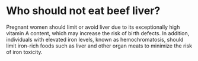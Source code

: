# Who should not eat beef liver?

Pregnant women should limit or avoid liver due to its exceptionally high vitamin A content, which may increase the risk of birth defects. In addition, individuals with elevated iron levels, known as hemochromatosis, should limit iron-rich foods such as liver and other organ meats to minimize the risk of iron toxicity.